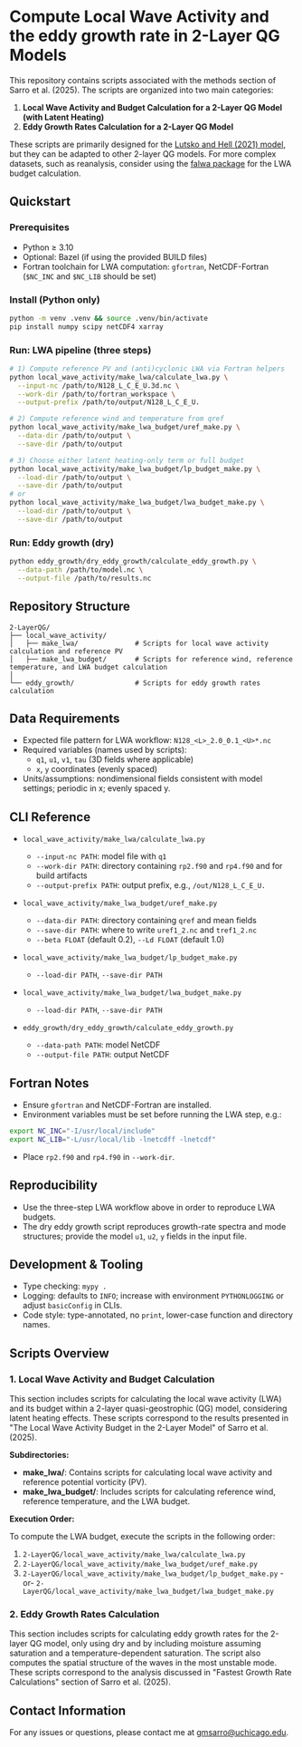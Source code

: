 # Compute Local Wave Activity and the eddy growth rate in 2-Layer QG Models

This repository contains scripts associated with the methods section of Sarro et al. (2025). The scripts are organized into two main categories:

1. **Local Wave Activity and Budget Calculation for a 2-Layer QG Model (with Latent Heating)**
2. **Eddy Growth Rates Calculation for a 2-Layer QG Model**

These scripts are primarily designed for the [Lutsko and Hell (2021) model](https://github.com/nicklutsko/moist_QG_channel/tree/main), but they can be adapted to other 2-layer QG models. For more complex datasets, such as reanalysis, consider using the [falwa package](https://github.com/csyhuang/hn2016_falwa) for the LWA budget calculation.

## Quickstart

### Prerequisites
- Python ≥ 3.10
- Optional: Bazel (if using the provided BUILD files)
- Fortran toolchain for LWA computation: `gfortran`, NetCDF-Fortran (`$NC_INC` and `$NC_LIB` should be set)

### Install (Python only)
```bash
python -m venv .venv && source .venv/bin/activate
pip install numpy scipy netCDF4 xarray
```

### Run: LWA pipeline (three steps)
```bash
# 1) Compute reference PV and (anti)cyclonic LWA via Fortran helpers
python local_wave_activity/make_lwa/calculate_lwa.py \
  --input-nc /path/to/N128_L_C_E_U.3d.nc \
  --work-dir /path/to/fortran_workspace \
  --output-prefix /path/to/output/N128_L_C_E_U.

# 2) Compute reference wind and temperature from qref
python local_wave_activity/make_lwa_budget/uref_make.py \
  --data-dir /path/to/output \
  --save-dir /path/to/output

# 3) Choose either latent heating-only term or full budget
python local_wave_activity/make_lwa_budget/lp_budget_make.py \
  --load-dir /path/to/output \
  --save-dir /path/to/output
# or
python local_wave_activity/make_lwa_budget/lwa_budget_make.py \
  --load-dir /path/to/output \
  --save-dir /path/to/output
```

### Run: Eddy growth (dry)
```bash
python eddy_growth/dry_eddy_growth/calculate_eddy_growth.py \
  --data-path /path/to/model.nc \
  --output-file /path/to/results.nc
```

## Repository Structure

```plaintext
2-LayerQG/
├── local_wave_activity/
│   ├── make_lwa/              # Scripts for local wave activity calculation and reference PV
│   ├── make_lwa_budget/       # Scripts for reference wind, reference temperature, and LWA budget calculation
│
└── eddy_growth/               # Scripts for eddy growth rates calculation
```

## Data Requirements
- Expected file pattern for LWA workflow: `N128_<L>_2.0_0.1_<U>*.nc`
- Required variables (names used by scripts):
  - `q1`, `u1`, `v1`, `tau` (3D fields where applicable)
  - `x`, `y` coordinates (evenly spaced)
- Units/assumptions: nondimensional fields consistent with model settings; periodic in x; evenly spaced y.

## CLI Reference

- `local_wave_activity/make_lwa/calculate_lwa.py`
  - `--input-nc PATH`: model file with `q1`
  - `--work-dir PATH`: directory containing `rp2.f90` and `rp4.f90` and for build artifacts
  - `--output-prefix PATH`: output prefix, e.g., `/out/N128_L_C_E_U.`

- `local_wave_activity/make_lwa_budget/uref_make.py`
  - `--data-dir PATH`: directory containing `qref` and mean fields
  - `--save-dir PATH`: where to write `uref1_2.nc` and `tref1_2.nc`
  - `--beta FLOAT` (default 0.2), `--Ld FLOAT` (default 1.0)

- `local_wave_activity/make_lwa_budget/lp_budget_make.py`
  - `--load-dir PATH`, `--save-dir PATH`

- `local_wave_activity/make_lwa_budget/lwa_budget_make.py`
  - `--load-dir PATH`, `--save-dir PATH`

- `eddy_growth/dry_eddy_growth/calculate_eddy_growth.py`
  - `--data-path PATH`: model NetCDF
  - `--output-file PATH`: output NetCDF

## Fortran Notes
- Ensure `gfortran` and NetCDF-Fortran are installed.
- Environment variables must be set before running the LWA step, e.g.:
```bash
export NC_INC="-I/usr/local/include"
export NC_LIB="-L/usr/local/lib -lnetcdff -lnetcdf"
```
- Place `rp2.f90` and `rp4.f90` in `--work-dir`.

## Reproducibility
- Use the three-step LWA workflow above in order to reproduce LWA budgets.
- The dry eddy growth script reproduces growth-rate spectra and mode structures; provide the model `u1`, `u2`, `y` fields in the input file.

## Development & Tooling
- Type checking: `mypy .`
- Logging: defaults to `INFO`; increase with environment `PYTHONLOGGING` or adjust `basicConfig` in CLIs.
- Code style: type-annotated, no `print`, lower-case function and directory names.

## Scripts Overview

### 1. Local Wave Activity and Budget Calculation

This section includes scripts for calculating the local wave activity (LWA) and its budget within a 2-layer quasi-geostrophic (QG) model, considering latent heating effects. These scripts correspond to the results presented in "The Local Wave Activity Budget in the 2-Layer Model" of Sarro et al. (2025).

**Subdirectories:**

- **make_lwa/**: Contains scripts for calculating local wave activity and reference potential vorticity (PV).
- **make_lwa_budget/**: Includes scripts for calculating reference wind, reference temperature, and the LWA budget.

**Execution Order:**

To compute the LWA budget, execute the scripts in the following order:

1. `2-LayerQG/local_wave_activity/make_lwa/calculate_lwa.py`
2. `2-LayerQG/local_wave_activity/make_lwa_budget/uref_make.py`
3. `2-LayerQG/local_wave_activity/make_lwa_budget/lp_budget_make.py` 
   -or- 
   `2-LayerQG/local_wave_activity/make_lwa_budget/lwa_budget_make.py`

### 2. Eddy Growth Rates Calculation

This section includes scripts for calculating eddy growth rates for the 2-layer QG model, only using dry and by including moisture assuming saturation and a temperature-dependent saturation. The script also computes the spatial structure of the waves in the most unstable mode. These scripts correspond to the analysis discussed in "Fastest Growth Rate Calculations" section of Sarro et al. (2025).

## Contact Information

For any issues or questions, please contact me at [gmsarro@uchicago.edu](mailto:gmsarro@uchicago.edu).
